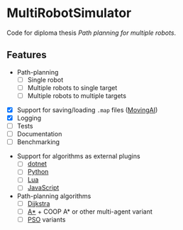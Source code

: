 ﻿# MultiRobotSimulator

Code for diploma thesis *Path planning for multiple robots*.

## Features

- Path-planning
  - [ ] Single robot
  - [ ] Multiple robots to single target
  - [ ] Multiple robots to multiple targets
- [x] Support for saving/loading `.map` files ([MovingAI](https://www.movingai.com/benchmarks/formats.html))
- [x] Logging
- [ ] Tests
- [ ] Documentation
- [ ] Benchmarking
- Support for algorithms as external plugins
  - [ ] [dotnet](https://docs.microsoft.com/en-us/dotnet/core/tutorials/creating-app-with-plugin-support)
  - [ ] [Python](https://stackoverflow.com/a/53612533)
  - [ ] [Lua](https://www.moonsharp.org/)
  - [ ] [JavaScript](https://github.com/Microsoft/ClearScript)
- Path-planning algorithms
  - [ ] [Dijkstra](https://en.wikipedia.org/wiki/Dijkstra%27s_algorithm)
  - [ ] [A*](https://en.wikipedia.org/wiki/A*_search_algorithm) + COOP A* or other multi-agent variant
  - [ ] [PSO](https://en.wikipedia.org/wiki/Particle_swarm_optimization) variants